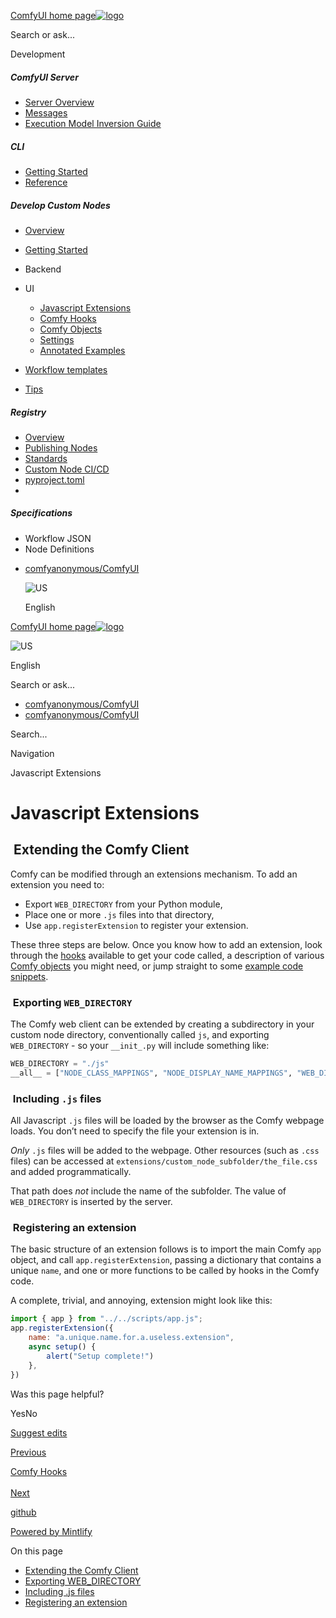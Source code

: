 [ComfyUI home page![logo](https://mintlify.s3.us-west-1.amazonaws.com/dripart/logo.png)](http://docs.comfy.org/)

Search or ask...

Development

##### ComfyUI Server

- [Server Overview](http://docs.comfy.org/essentials/comfyui-server/comms_overview)
- [Messages](http://docs.comfy.org/essentials/comfyui-server/comms_messages)
- [Execution Model Inversion Guide](http://docs.comfy.org/essentials/comfyui-server/execution_model_inversion_guide)

##### CLI

- [Getting Started](http://docs.comfy.org/comfy-cli/getting-started)
- [Reference](http://docs.comfy.org/comfy-cli/reference)

##### Develop Custom Nodes

- [Overview](http://docs.comfy.org/custom-nodes/overview)
- [Getting Started](http://docs.comfy.org/custom-nodes/walkthrough)
- Backend
- UI
  
  - [Javascript Extensions](http://docs.comfy.org/custom-nodes/js/javascript_overview)
  - [Comfy Hooks](http://docs.comfy.org/custom-nodes/js/javascript_hooks)
  - [Comfy Objects](http://docs.comfy.org/custom-nodes/js/javascript_objects_and_hijacking)
  - [Settings](http://docs.comfy.org/custom-nodes/js/javascript_settings)
  - [Annotated Examples](http://docs.comfy.org/custom-nodes/js/javascript_examples)
- [Workflow templates](http://docs.comfy.org/custom-nodes/workflow_templates)
- [Tips](http://docs.comfy.org/custom-nodes/tips)

##### Registry

- [Overview](http://docs.comfy.org/registry/overview)
- [Publishing Nodes](http://docs.comfy.org/registry/publishing)
- [Standards](http://docs.comfy.org/registry/standards)
- [Custom Node CI/CD](http://docs.comfy.org/registry/cicd)
- [pyproject.toml](http://docs.comfy.org/registry/specifications)
- [](http://docs.comfy.org/)

##### Specifications

- Workflow JSON
- Node Definitions

<!--THE END-->

- [comfyanonymous/ComfyUI](https://github.com/comfyanonymous/ComfyUI)
  
  ![US](https://purecatamphetamine.github.io/country-flag-icons/1x1/US.svg)
  
  English

[ComfyUI home page![logo](https://mintlify.s3.us-west-1.amazonaws.com/dripart/logo.png)](http://docs.comfy.org/)

![US](https://purecatamphetamine.github.io/country-flag-icons/1x1/US.svg)

English

Search or ask...

- [comfyanonymous/ComfyUI](https://github.com/comfyanonymous/ComfyUI)
- [comfyanonymous/ComfyUI](https://github.com/comfyanonymous/ComfyUI)

Search...

Navigation

Javascript Extensions

# Javascript Extensions

## [​](http://docs.comfy.org#extending-the-comfy-client) Extending the Comfy Client

Comfy can be modified through an extensions mechanism. To add an extension you need to:

- Export `WEB_DIRECTORY` from your Python module,
- Place one or more `.js` files into that directory,
- Use `app.registerExtension` to register your extension.

These three steps are below. Once you know how to add an extension, look through the [hooks](http://docs.comfy.org/javascript_hooks) available to get your code called, a description of various [Comfy objects](http://docs.comfy.org/javascript_objects_and_hijacking) you might need, or jump straight to some [example code snippets](http://docs.comfy.org/javascript_examples).

### [​](http://docs.comfy.org#exporting-web-directory) Exporting `WEB_DIRECTORY`

The Comfy web client can be extended by creating a subdirectory in your custom node directory, conventionally called `js`, and exporting `WEB_DIRECTORY` - so your `__init_.py` will include something like:

```python
WEB_DIRECTORY = "./js"
__all__ = ["NODE_CLASS_MAPPINGS", "NODE_DISPLAY_NAME_MAPPINGS", "WEB_DIRECTORY"]
```

### [​](http://docs.comfy.org#including-js-files) Including `.js` files

All Javascript `.js` files will be loaded by the browser as the Comfy webpage loads. You don’t need to specify the file your extension is in.

*Only* `.js` files will be added to the webpage. Other resources (such as `.css` files) can be accessed at `extensions/custom_node_subfolder/the_file.css` and added programmatically.

That path does *not* include the name of the subfolder. The value of `WEB_DIRECTORY` is inserted by the server.

### [​](http://docs.comfy.org#registering-an-extension) Registering an extension

The basic structure of an extension follows is to import the main Comfy `app` object, and call `app.registerExtension`, passing a dictionary that contains a unique `name`, and one or more functions to be called by hooks in the Comfy code.

A complete, trivial, and annoying, extension might look like this:

```javascript
import { app } from "../../scripts/app.js";
app.registerExtension({ 
	name: "a.unique.name.for.a.useless.extension",
	async setup() { 
		alert("Setup complete!")
	},
})
```

Was this page helpful?

YesNo

[Suggest edits](https://github.com/comfy-org/docs/edit/main/custom-nodes/js/javascript_overview.mdx)

[Previous](http://docs.comfy.org/custom-nodes/backend/tensors)

[Comfy Hooks  
\
Next](http://docs.comfy.org/custom-nodes/js/javascript_hooks)

[github](https://github.com/comfyanonymous/ComfyUI/)

[Powered by Mintlify](https://mintlify.com/preview-request?utm_campaign=poweredBy&utm_medium=referral&utm_source=docs.comfy.org)

On this page

- [Extending the Comfy Client](http://docs.comfy.org#extending-the-comfy-client)
- [Exporting WEB\_DIRECTORY](http://docs.comfy.org#exporting-web-directory)
- [Including .js files](http://docs.comfy.org#including-js-files)
- [Registering an extension](http://docs.comfy.org#registering-an-extension)
